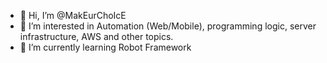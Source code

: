 - 👋 Hi, I’m @MakEurChoIcE
- 👀 I’m interested in Automation (Web/Mobile), programming logic, server infrastructure, AWS and other topics.
- 🌱 I’m currently learning Robot Framework


<!---
MakEurChoIcE/MakEurChoIcE is a ✨ special ✨ repository because its `README.md` (this file) appears on your GitHub profile.
You can click the Preview link to take a look at your changes.
--->
